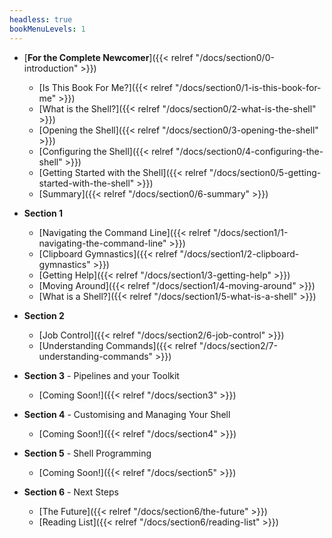 ```yaml
---
headless: true
bookMenuLevels: 1
---
```


 <!-- Section 0 -->
 - [**For the Complete Newcomer**]({{< relref "/docs/section0/0-introduction" >}})
   - [Is This Book For Me?]({{< relref "/docs/section0/1-is-this-book-for-me" >}})
   - [What is the Shell?]({{< relref "/docs/section0/2-what-is-the-shell" >}})
   - [Opening the Shell]({{< relref "/docs/section0/3-opening-the-shell" >}})
   - [Configuring the Shell]({{< relref "/docs/section0/4-configuring-the-shell" >}})
   - [Getting Started with the Shell]({{< relref "/docs/section0/5-getting-started-with-the-shell" >}})
   - [Summary]({{< relref "/docs/section0/6-summary" >}})

 - **Section 1**
   - [Navigating the Command Line]({{< relref "/docs/section1/1-navigating-the-command-line" >}})
   - [Clipboard Gymnastics]({{< relref "/docs/section1/2-clipboard-gymnastics" >}})
   - [Getting Help]({{< relref "/docs/section1/3-getting-help" >}})
   - [Moving Around]({{< relref "/docs/section1/4-moving-around" >}})
   - [What is a Shell?]({{< relref "/docs/section1/5-what-is-a-shell" >}})
 - **Section 2**
   - [Job Control]({{< relref "/docs/section2/6-job-control" >}})
   - [Understanding Commands]({{< relref "/docs/section2/7-understanding-commands" >}})
 - **Section 3** - Pipelines and your Toolkit
   - [Coming Soon!]({{< relref "/docs/section3" >}})
 - **Section 4** - Customising and Managing Your Shell
   - [Coming Soon!]({{< relref "/docs/section4" >}})
 - **Section 5** - Shell Programming
   - [Coming Soon!]({{< relref "/docs/section5" >}})
 - **Section 6** - Next Steps
   - [The Future]({{< relref "/docs/section6/the-future" >}})
   - [Reading List]({{< relref "/docs/section6/reading-list" >}})
